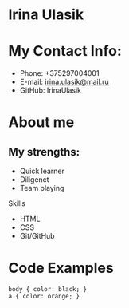 # Irina Ulasik 

# My Contact Info:

* Phone: +375297004001
* E-mail: irina.ulasik@mail.ru
* GitHub: IrinaUlasik

# About me

## My strengths:
* Quick learner
* Diligenct
* Team playing

Skills
* HTML
* CSS
* Git/GitHub

# Code Examples
```
body { color: black; }
a { color: orange; }
```

